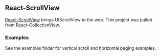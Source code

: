 ## React-ScrollView
[React-ScrollView](http://github.com/davidmfreese/React-ScrollView) brings UIScrollView to the web.  This project was pulled from [React-CollectionView](http://github.com/davidmfreese/React-CollectionView).

### Examples
See the examples folder for vertical scroll and horizontal paging examples.
